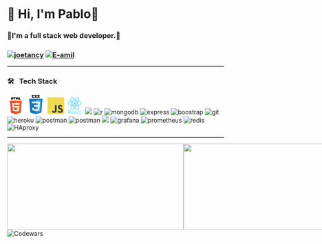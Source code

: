 <h1>🌻 Hi, I'm Pablo🌻 </h1>
<h3>🎈I'm a full stack web developer.🎈</h3>



<h3><a href="https://www.linkedin.com/in/pabloquintana19/" target="blank"><img align="center" src="https://noticon-static.tammolo.com/dgggcrkxq/image/upload/v1577931228/noticon/m7laxwx6s1m5thit9ldj.png" alt="joetancy" height="40" width="40" /></a>
<a href="mailto:pablo.quintana.dev@gmail.com" target="blank"><img align="center" src="https://noticon-static.tammolo.com/dgggcrkxq/image/upload/v1567061475/noticon/tnz5tvci1qdslmibbp14.png" alt="E-amil" height="40" width="40" /></a></h3>




<hr>

### 🛠 &nbsp; Tech Stack

<img src="https://raw.githubusercontent.com/devicons/devicon/master/icons/html5/html5-original-wordmark.svg" alt="html5" width="40"> 
<img src="https://raw.githubusercontent.com/devicons/devicon/master/icons/css3/css3-original-wordmark.svg" alt="css3" width="45" height="45"/>
<img src="https://raw.githubusercontent.com/devicons/devicon/master/icons/javascript/javascript-original.svg" width="40"> 
<img src="https://raw.githubusercontent.com/devicons/devicon/master/icons/react/react-original-wordmark.svg" width=40> <img src="https://noticon-static.tammolo.com/dgggcrkxq/image/upload/v1566557264/noticon/eyhvbmh82nhdoydl4j2a.png" width="40"> 
<img src="https://noticon-static.tammolo.com/dgggcrkxq/image/upload/v1568683636/noticon/hkuhbyocl2mx2keas7ng.png" alt="r" width="40">  <img src="https://www.vectorlogo.zone/logos/mongodb/mongodb-icon.svg" alt="mongodb" width="40">
<img src="https://www.samuelathanas.com/images/skills/backend/express.png" alt="express" width="40">  <img src="https://www.vectorlogo.zone/logos/getbootstrap/getbootstrap-icon.svg" alt="boostrap" width="40"> <img src="https://www.vectorlogo.zone/logos/git-scm/git-scm-icon.svg" alt="git" width="40"> 
<img src="https://www.vectorlogo.zone/logos/heroku/heroku-icon.svg" alt="heroku" width="40">  <img src="https://www.vectorlogo.zone/logos/getpostman/getpostman-icon.svg" alt="postman" width="40"> <img src="https://www.vectorlogo.zone/logos/visualstudio_code/visualstudio_code-icon.svg" alt="postman" width="40"> 
<img src="https://noticon-static.tammolo.com/dgggcrkxq/image/upload/v1566913255/noticon/xbroxmdmksvebf3v6v8v.gif" width="40"> 
<img src="https://noticon-static.tammolo.com/dgggcrkxq/image/upload/v1616658979/noticon/lcugxam6owivokgw1psc.png" alt="grafana" width="40"> 
<img src="https://noticon-static.tammolo.com/dgggcrkxq/image/upload/v1629972087/noticon/uhlx0ddln1ygz7kxhkjw.png" alt="prometheus" width="40"> 
<img src="https://noticon-static.tammolo.com/dgggcrkxq/image/upload/v1566913679/noticon/xlnsjihvjxllech0hawu.png" alt="redis" width="40">
<img src="https://noticon-static.tammolo.com/dgggcrkxq/image/upload/v1628559318/noticon/eneparpdl1ynsyaljpgb.png" alt="HAproxy" width="40"> 




<hr>

<div style="display: flex; flex-direction: row;">
 <img class="img" style="height:200px; width:410px" src="https://github-readme-stats.vercel.app/api?username=wablopilson&show_icons=true&theme=radical" />
 <img class="img" style="height:200px; width:410px" src="https://github-readme-stats.vercel.app/api/top-langs/?username=wablopilson&theme=radical&layout=compact" />
</div>

<img src="https://www.codewars.com/users/wablopilson/badges/large" alt="Codewars"/>
